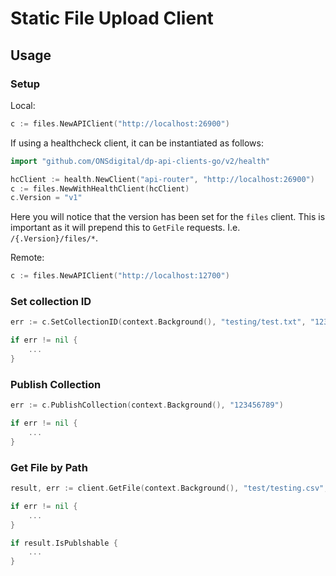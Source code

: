 # Static File Upload Client

## Usage
### Setup

Local:
```go
c := files.NewAPIClient("http://localhost:26900")
```

If using a healthcheck client, it can be instantiated as follows:

```go
import "github.com/ONSdigital/dp-api-clients-go/v2/health"

hcClient := health.NewClient("api-router", "http://localhost:26900")
c := files.NewWithHealthClient(hcClient)
c.Version = "v1"
```

Here you will notice that the version has been set for the `files` client. This is important as it will prepend this to `GetFile` requests. I.e. `/{.Version}/files/*`.

Remote:
```go
c := files.NewAPIClient("http://localhost:12700")
```

### Set collection ID

```go
err := c.SetCollectionID(context.Background(), "testing/test.txt", "123456789")

if err != nil {
	...
}
```

### Publish Collection

```go
err := c.PublishCollection(context.Background(), "123456789")

if err != nil {
    ...
}
```

### Get File by Path

```go
result, err := client.GetFile(context.Background(), "test/testing.csv", "AUTH TOKEN")

if err != nil {
    ...
}

if result.IsPublshable {
	...
}
```

